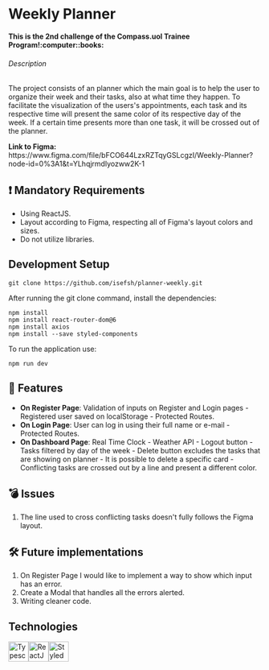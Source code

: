 # Weekly Planner
<aside><strong>This is the 2nd challenge of the Compass.uol Trainee Program!:computer::books:</strong></aside>

###### Description
<p>
The project consists of an planner which the main goal is to help the user to organize their week and their tasks, also at what time they happen. 
To facilitate the visualization of the users's appointments, each task and its respective time will present the same color of its respective day of the week. 
If a certain time presents more than one task, it will be crossed out of the planner.
</p>

<aside><strong>Link to Figma:</strong> https://www.figma.com/file/bFCO644LzxRZTqyGSLcgzI/Weekly-Planner?node-id=0%3A1&t=YLhqjrmdlyozww2K-1</aside>

## :heavy_exclamation_mark: Mandatory Requirements
<ul>
  <li>
    Using ReactJS.
  </li>
  <li>
    Layout according to Figma, respecting all of Figma's layout colors and sizes.
  </li>
  <li>
    Do not utilize libraries.
  </li>
</ul>

## Development Setup
`git clone https://github.com/isefsh/planner-weekly.git`

<p>After running the git clone command, install the dependencies:</p>

`npm install` <br/>
`npm install react-router-dom@6` <br/>
`npm install axios` <br/>
`npm install --save styled-components` <br/>

<p>To run the application use:</p>

`npm run dev`

## :wrench: Features
<ul>
  <li>
    <strong>On Register Page</strong>: Validation of inputs on Register and Login pages - Registered user saved on localStorage - Protected Routes.
  </li>
  <li>
    <strong>On Login Page</strong>: User can log in using their full name or e-mail - Protected Routes.
  </li>
  <li>
    <strong>On Dashboard Page</strong>: Real Time Clock - Weather API - Logout button - Tasks filtered by day of the week - Delete button excludes the tasks that are showing on planner - It is possible to delete a specific card - Conflicting tasks are crossed out by a line and present a different color.
  </li>
</ul>

## :bomb: Issues
<ol>
  <li>The line used to cross conflicting tasks doesn't fully follows the Figma layout.</li>
</ol>

## :hammer_and_wrench: Future implementations
<ol>
  <li>On Register Page I would like to implement a way to show which input has an error.</li>
  <li>Create a Modal that handles all the errors alerted.</li>
  <li>Writing cleaner code.</li>
</ol>

## Technologies
<div style="display:flex;">
  <a><img src='https://upload.wikimedia.org/wikipedia/commons/thumb/4/4c/Typescript_logo_2020.svg/1200px-Typescript_logo_2020.svg.png' alt='Typescript' width='40' height='40'></a>
  <a><img src='https://icon-library.com/images/react-icon/react-icon-29.jpg' alt='ReactJS' width='40' height='40'></a>
  <a><img src='https://miro.medium.com/max/480/1*Iohnw2aOQ5EBghVoqKA7VA.png' alt='Styled Components' width='40' height='40'></a>
</div>
